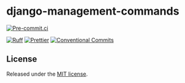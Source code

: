 # django-management-commands

[![Pre-commit.ci](https://results.pre-commit.ci/badge/github/paduszyk/django-management-commands/main.svg)][pre-commit.ci]

[![Ruff](https://img.shields.io/endpoint?url=https://raw.githubusercontent.com/astral-sh/ruff/main/assets/badge/v2.json)][ruff]
[![Prettier](https://img.shields.io/badge/code_style-Prettier-1e2b33?logo=prettier)][prettier]
[![Conventional Commits](https://img.shields.io/badge/Conventional_Commits-1.0.0-fa6673?logo=conventional-commits)][conventional-commits]

## License

Released under the [MIT license][license].

[conventional-commits]: https://www.conventionalcommits.org/
[license]: https://github.com/paduszyk/django-management-commands/blob/main/LICENSE
[pre-commit.ci]: https://results.pre-commit.ci/latest/github/paduszyk/django-management-commands/main
[prettier]: https://prettier.io
[ruff]: https://docs.astral.sh/ruff/
